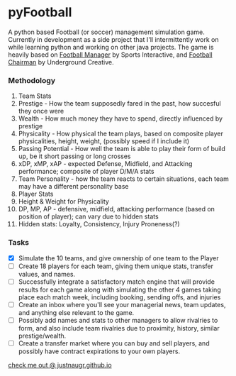 # pyFootball
A python based Football (or soccer) management simulation game. Currently in development as a side project that I'll intermittently work on while learning python and working on other java projects. The game is heavily based on [Football Manager](http://www.footballmanager.com/) by Sports Interactive, and [Football Chairman](http://www.football-chairman.com/) by Underground Creative.

### Methodology
1. Team Stats
  1. Prestige - How the team supposedly fared in the past, how succesful they once were
  2. Wealth - How much money they have to spend, directly influenced by prestige
  3. Physicality - How physical the team plays, based on composite player physicalities, height, weight, (possibly speed if I include it)
  4. Passing Potential - How well the team is able to play their form of build up, be it short passing or long crosses
  5. xDP, xMP, xAP - expected Defense, Midfield, and Attacking performance; composite of player D/M/A stats
  6. Team Personality - how the team reacts to certain situations, each team may have a different personality base
2. Player Stats
  1. Height & Weight for Physicality
  2. DP, MP, AP - defensive, midfield, attacking performance (based on position of player); can vary due to hidden stats
  3. Hidden stats: Loyalty, Consistency, Injury Proneness(?)

### Tasks
- [x] Simulate the 10 teams, and give ownership of one team to the Player
- [ ] Create 18 players for each team, giving them unique stats, transfer values, and names.
- [ ] Successfully integrate a satisfactory match engine that will provide results for each game along with simulating the other 4 games taking place each match week, including booking, sending offs, and injuries
- [ ] Create an inbox where you'll see your managerial news, team updates, and anything else relevant to the game.
- [ ] Possibly add names and stats to other managers to allow rivalries to form, and also include team rivalries due to proximity, history, similar prestige/wealth.
- [ ] Create a transfer market where you can buy and sell players, and possibly have contract expirations to your own players.

[check me out @ justnaugr.github.io](http://justnaugr.github.io)
